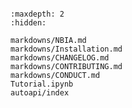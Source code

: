 ```{include} ../README.md
```

```{toctree}
:maxdepth: 2
:hidden:

markdowns/NBIA.md
markdowns/Installation.md
markdowns/CHANGELOG.md
markdowns/CONTRIBUTING.md
markdowns/CONDUCT.md
Tutorial.ipynb
autoapi/index
```